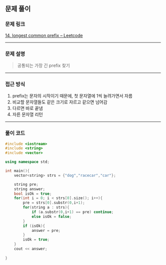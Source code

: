 ##  문제 풀이

###  문제 링크  
[14. longest common prefix – Leetcode](https://leetcode.com/problems/longest-common-prefix/description/)

---

###  문제 설명  
> 공통되는 가장 긴 prefix 찾기
---

###  접근 방식  
1. prefix는 문자의 시작이기 때문에, 첫 문자열에 1씩 늘려가면서 자름
2. 비교할 문자열들도 같은 크기로 자르고 같으면 넘어감
3. 다르면 바로 끝냄
4. 자른 문자열 리턴
---

### 풀이 코드

```cpp
#include <iostream>
#include <string>
#include <vector>

using namespace std;

int main(){
    vector<string> strs = {"dog","racecar","car"};

    string pre;
    string answer;
    bool isOk = true;
    for(int i = 0; i < strs[0].size(); i++){
        pre = strs[0].substr(0,i+1);
        for(string a : strs){
            if (a.substr(0,i+1) == pre) continue;
            else isOk = false;
        }
        if (isOk){
            answer = pre;
        }
        isOk = true;
    }
    cout << answer;
    
}  
```

